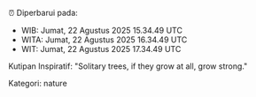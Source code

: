 ⏰ Diperbarui pada:
- WIB: Jumat, 22 Agustus 2025 15.34.49 UTC
- WITA: Jumat, 22 Agustus 2025 16.34.49 UTC
- WIT: Jumat, 22 Agustus 2025 17.34.49 UTC

Kutipan Inspiratif:
"Solitary trees, if they grow at all, grow strong."


Kategori: nature

